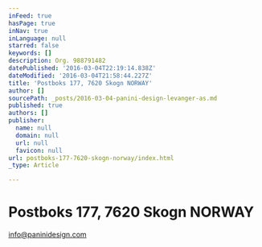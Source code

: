 ```yaml
---
inFeed: true
hasPage: true
inNav: true
inLanguage: null
starred: false
keywords: []
description: Org. 988791482
datePublished: '2016-03-04T22:19:14.838Z'
dateModified: '2016-03-04T21:58:44.227Z'
title: 'Postboks 177, 7620 Skogn NORWAY'
author: []
sourcePath: _posts/2016-03-04-panini-design-levanger-as.md
published: true
authors: []
publisher:
  name: null
  domain: null
  url: null
  favicon: null
url: postboks-177-7620-skogn-norway/index.html
_type: Article

---
```

# Postboks 177, 7620 Skogn NORWAY

[info@paninidesign.com][0]

[0]: mailto:info@paninidesign.com